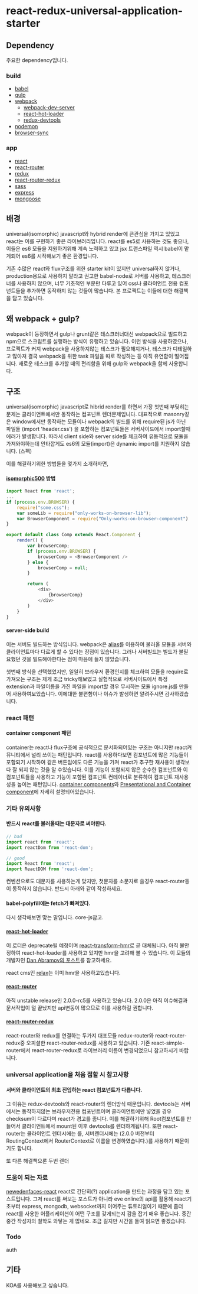 # react-redux-universal-application-starter

## Dependency
주요한 dependency입니다. 

### build
- [babel](http://babeljs.io/)
- [gulp](http://gulpjs.com/)
- [webpack](http://webpack.github.io/)
    - [webpack-dev-server](http://webpack.github.io/docs/webpack-dev-server.html)
    - [react-hot-loader](https://github.com/gaearon/react-hot-loader)
    - [redux-devtools](https://github.com/gaearon/redux-devtools)
- [nodemon](http://nodemon.io)
- [browser-sync](http://browsersync.io/)

### app
- [react](http://facebook.github.io/react/docs/tutorial.html)
- [react-router](https://github.com/rackt/react-router)
- [redux](https://github.com/rackt/redux)
- [react-router-redux](https://github.com/rackt/react-router-redux)
- [sass](http://sass-lang.com/)
- [express](http://expressjs.com/)
- [mongoose](http://mongoosejs.com/)

## 배경

universal(isomorphic) javascript와 hybrid render에 큰관심을 가지고 있었고 react는 이를 구현하기 좋은 라이브러리입니다. react를 es5로 사용하는 것도 좋으나, 이들은 es6 모듈을 지원하기위해 계속 노력하고 있고 jsx 트랜스파일 역시 babel이 맡게되어 es6를 시작해보기 좋은 환경입니다. 

기존 수많은 react와 flux구조를 위한 starter kit이 있지만 universal하지 않거나, production용으로 사용하지 말라고 권고한 babel-node로 서버를 사용하고, 테스크러너를 사용하지 않으며, 너무 기초적인 부분만 다루고 있어 css나 클라이언트 전용 컴포넌트들을 추가하면 동작하지 않는 것들이 많습니다. 본 프로젝트는 이들에 대한 해결책을 담고 있습니다.

## 왜 webpack + gulp?

webpack이 등장하면서 gulp나 grunt같은 테스크러너대신 webpack으로 빌드하고 npm으로 스크립트를 실행하는 방식이 유행하고 있습니다. 이런 방식을 사용하였으나, 프로젝트가 커져 webpack을 사용하지않는 테스크가 필요해지거나, 테스크가 디테일하고 많아져 결국 webpack을 위한 task 파일을 따로 작성하는 등 아직 유연함이 떨어집니다. 새로운 테스크를 추가할 때의 편리함을 위해 gulp와 webpack을 함께 사용합니다.

## 구조

universal(isomorphic) javascript로 hibrid render를 하면서 가장 첫번째 부딪히는 문제는 클라이언트에서만 동작하는 컴포넌트 렌더문제입니다. 대표적으로 masonry같은 window에서만 동작하는 모듈이나 webpack의 빌드를 위해 require된 js가 아닌 파일들 (import 'header.css') 을 포함하는 컴포넌트들은 서버사이드에서 import할때 에러가 발생합니다. 따라서 client side와 server side를 체크하여 유동적으로 모듈을 가져와야하는데 안타깝게도 es6의 모듈(import)은 dynamic import를 지원하지 않습니다. (스펙)

이를 해결하기위한 방법들을 몇가지 소개하자면, 

#### [isomorphic500](https://github.com/gpbl/isomorphic500) 방법

``` js
import React from 'react';
...
if (process.env.BROWSER) {
    require("some.css");
    var someLib = require("only-works-on-browser-lib");
    var BrowserComponent = require("Only-works-on-browser-component")
}

export default class Comp extends React.Component {
    render() {
        var browserComp;
        if (process.env.BROWSER) {
            browserComp = <BrowserComponent />
        } else {
            browserComp = null; 
        }

        return (
            <div>
                {browserComp}
            </div>
        )
    }
}
```


#### server-side build 
이는 서버도 빌드하는 방식입니다. 
webpack은 [alias](https://webpack.github.io/docs/configuration.html#resolve-alias)를 이용하여 불러올 모듈을 서버와 클라이언트마다 다르게 할 수 있다는 장점이 있습니다.
그러나 서버빌드는 빌드가 불필요했던 것을 빌드해야한다는 점이 마음에 들지 않았습니다.

첫번째 방식을 선택했었지만, 일일히 브라우저 환경인지를 체크하여 모듈을 require로 가져오는 구조는 제게 조금 tricky해보였고 실험적으로 서버사이드에서 특정 extension과 파일이름을 가진 파일을 import할 경우 무시하는 모듈 ignore.js를 만들어 사용하여보았습니다. 이에대한 불편함이나 이슈가 발생하면 알려주시면 감사하겠습니다.

### react 패턴

#### container component 패턴
container는 react나 flux구조에 공식적으로 문서화되어있는 구조는 아니지만 react커뮤니티에서 널리 쓰이는 패턴입니다. react를 사용하다보면 컴포넌트에 많은 기능들이 포함되기 시작하여 같은 버튼임에도 다른 기능을 가져 react가 추구한 재사용이 생각보다 잘 되지 않는 것을 알 수있습니다. 이를 기능이 포함되지 않은 순수한 컴포넌트와 이 컴포넌트들을 사용하고 기능이 포함된 컴포넌트 컨테이너로 분류하여 컴포넌트 재사용성을 높이는 패턴입니다. [container components](https://medium.com/@learnreact/container-components-c0e67432e005)와 [Presentational and Container component](https://medium.com/@dan_abramov/smart-and-dumb-components-7ca2f9a7c7d0)에 자세히 설명되어있습니다. 

### 기타 유의사항

#### 반드시 react를 불러올때는 대문자로 써야한다.
``` js
// bad
import react from 'react';
import reactDom from 'react-dom';

// good
import React from 'react';
import ReactDOM from 'react-dom';
```
컨벤션으로도 대문자를 사용하는게 맞지만, 첫문자를 소문자로 쓸경우 react-router등이 동작하지 않습니다. 반드시 아래와 같이 작성하세요.

#### babel-polyfill에는 fetch가 빠져있다. 
다시 생각해보면 맞는 말입니다. 
core-js참고.

#### [react-hot-loader](https://github.com/gaearon/react-hot-loader)

이 로더은 deprecate될 예정이며 [react-transform-hmr](https://github.com/gaearon/react-transform-hmr)로 곧 대체됩니다. 아직 불안정하여 react-hot-loader를 사용하고 있지만 hmr을 고려해 볼 수 있습니다. 이 모듈의 개발자인 [Dan Abramov의 포스트](https://medium.com/@dan_abramov/the-death-of-react-hot-loader-765fa791d7c4)를 참고하세요.

react cms인 [relax](https://github.com/relax/relax/blob/master/webpack.config.js)는 이미 hmr을 사용하고있습니다. 

#### [react-router](https://github.com/rackt/react-router)

아직 unstable release인 2.0.0-rc5를 사용하고 있습니다. 2.0.0은 아직 이슈해결과 문서작업이 덜 끝났지만 api변동이 많으므로 이를 사용하길 권합니다.

#### [react-router-redux](https://github.com/rackt/react-router-redux)

react-router와 redux를 연결하는 두가지 대표모듈 redux-router와 react-router-redux중 오피셜한 react-router-redux를 사용하고 있습니다. 기존 react-simple-router에서 react-router-redux로 라이브러리 이름이 변경되었으니 참고하시기 바랍니다.

### universal application을 처음 접할 시 참고사항

#### 서버와 클라이언트의 최초 진입하는 react 컴포넌트가 다릅니다.
그 이유는 redux-devtools와 react-router의 렌더방식 때문입니다. devtools는 서버에서는 동작하지않는 브라우저전용 컴포넌트이며 클라이언트에만 넣었을 경우 checksum이 다르다며 react가 경고를 줍니다. 이를 해결하기위해 Root컴포넌트를 만들어서 클라이언트에서 mount된 이후 devtools를 렌더하게됩니다. 또한 react-router는 클라이언트 렌더시에는 <Router>를, 서버렌더시에는 <RouterContext>(2.0.0 버전부터 RoutingContext에서 RouterContext로 이름을 변경하였습니다.)를 사용하기 때문이기도 합니다. 

또 다른 해결책으론 두번 렌더

### 도움이 되는 자료

[newedenfaces-react](http://sahatyalkabov.com/create-a-character-voting-app-using-react-nodejs-mongodb-and-socketio/)
react로 간단히(?) application을 만드는 과정을 담고 있는 포스트입니다. 그저 react를 써보는 포스트가 아니라 eve online의 api를 활용해 react기초부터 express, mongodb, websocket까지 이어주는 튜토리얼이기 때문에 좀더 react를 사용한 어플리케이션이 어떤 구조를 갖게되는지 감을 잡기 매우 좋습니다. 중간중간 작성자의 철학도 와닿는 게 많네요. 조금 길지만 시간을 들여 읽으면 좋겠습니다.

### Todo

auth

## 기타
KOA를 사용해보고 싶습니다.



